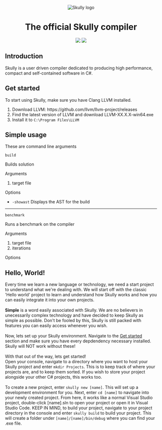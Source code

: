 <p align="center">
  <img alt="Skully logo" src="https://media.discordapp.net/attachments/671694363235057675/1067753089328754698/image.png">
</p>
<h1 align="center">The official Skully compiler</h1>
<p align="center">
  <img src="https://github.com/Draugr-official/Skully/actions/workflows/dotnet.yml/badge.svg">
  <img src="https://img.shields.io/badge/version-0.0.1-blue">
</p>

<h2>Introduction</h2>
<p>Skully is a user driven compiler dedicated to producing high performance, compact and self-contained software in C#.</p>

<h2>Get started</h2>
<p>
  To start using Skully, make sure you have Clang LLVM installed.
  <ol>
    <li>Download LLVM: https://github.com/llvm/llvm-project/releases</li>
    <li>Find the latest version of LLVM and download LLVM-XX.X.X-win64.exe</li>
    <li>Install it to <code>C:\Program Files\LLVM</code></li>
  </ol>
</p>

<h2>Simple usage</h2>
<p>These are command line arguments</p>
<code>build</code>
<p>Builds solution</p>
<p>Arguments</p>
<ol>
  <li>target file</li>
</ol>
<p>Options</p>
<ul>
  <li><code>-showast</code> Displays the AST for the build</li>
</ul>
<hr>
<code>benchmark</code>
<p>Runs a benchmark on the compiler</p>
<p>Arguments</p>
<ol>
  <li>target file</li>
  <li>iterations</li>
</ol>
<p>Options</p>
<ul>
  
</ul>

<h2>Hello, World!</h2>
<p>Every time we learn a new language or technology, we need a start project to understand what we're dealing with. We will start off with the classic 'Hello world' project to learn and understand how Skully works and how you can easily integrate it into your own projects.
<br>
<br>
<strong>Simple</strong> is a word easily associated with Skully. We are no believers in unecessarily complex technology and have decided to keep Skully as simple as possible. Don't be fooled by this, Skully is still packed with features you can easily access whenever you wish.
<br>
<br>
Now, lets set up your Skully environment. Navigate to the <a href="#get-started">Get started</a> section and make sure you have every depdendency necessary installed. Skully will NOT work without these!
<br>
<br>
With that out of the way, lets get started!
<br>
Open your console, navigate to a directory where you want to host your Skully project and enter <code>mkdir Projects</code>. This is to keep track of where your projects are, and to keep them sorted. If you wish to store your project alongside your other C# projects, this works too.
<br>
<br>
To create a new project, enter <code>skully new [name]</code>. This will set up a development environment for you. Next, enter <code>cd [name]</code> to navigate into your newly created project. From here, it works like a normal Visual Studio project, double-click [name].sln to open your project or open it in Visual Studio Code. KEEP IN MIND, to build your project, navigate to your project directory in the console and enter <code>skully build</code> to build your project. This will create a folder under <code>[name]/[name]/bin/debug</code> where you can find your .exe file.
</p>
